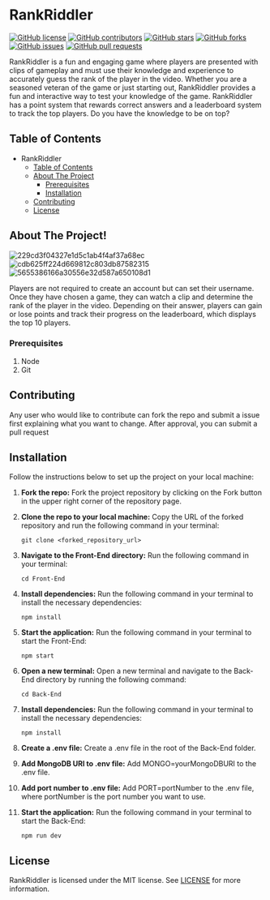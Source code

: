 # RankRiddler

[![GitHub license](https://img.shields.io/github/license/Chris5613/RankRiddler)](https://github.com/Chris5613/RankRiddler/blob/main/LICENSE)
[![GitHub contributors](https://img.shields.io/github/contributors/Chris5613/RankRiddler)](https://github.com/Chris5613/RankRiddler/graphs/contributors)
[![GitHub stars](https://img.shields.io/github/stars/Chris5613/RankRiddler)](https://github.com/Chris5613/RankRiddler/stargazers)
[![GitHub forks](https://img.shields.io/github/forks/Chris5613/RankRiddler)](https://github.com/Chris5613/RankRiddler/network/members)
[![GitHub issues](https://img.shields.io/github/issues/Chris5613/RankRiddler)](https://github.com/Chris5613/RankRiddler/issues)
[![GitHub pull requests](https://img.shields.io/github/issues-pr/Chris5613/RankRiddler)](https://github.com/Chris5613/RankRiddler/pulls)

RankRiddler is a fun and engaging game where players are presented with clips of gameplay and must use their knowledge and experience to accurately guess the rank of the player in the video. Whether you are a seasoned veteran of the game or just starting out, RankRiddler provides a fun and interactive way to test your knowledge of the game. RankRiddler has a point system that rewards correct answers and a leaderboard system to track the top players. Do you have the knowledge to be on top?

## Table of Contents

- RankRiddler
  - [Table of Contents](#table-of-contents)
  - [About The Project](#about-the-project)
    - [Prerequisites](#prerequisites)
    - [Installation](#installation)
  - [Contributing](#contributing)
  - [License](#license)

## About The Project!

![229cd3f04327e1d5c1ab4f4af37a68ec](https://github.com/Chris5613/RankRiddler/assets/24240227/d62f3c8e-62e4-4bbd-b6d8-119907fae7c4)
![cdb625ff224d669812c803db87582315](https://github.com/Chris5613/RankRiddler/assets/24240227/1516b89f-5335-412d-a6a4-7f35e73aaad2)
![5655386166a30556e32d587a650108d1](https://github.com/Chris5613/RankRiddler/assets/24240227/86b9b2db-c0bf-4534-a16f-cd226c462613)

Players are not required to create an account but can set their username. Once they have chosen a game, they can watch a clip and determine the rank of the player in the video. Depending on their answer, players can gain or lose points and track their progress on the leaderboard, which displays the top 10 players.

### Prerequisites

1. Node
2. Git

## Contributing

Any user who would like to contribute can fork the repo and submit a issue first explaining what you want to change. After approval, you can submit a pull request

## Installation

Follow the instructions below to set up the project on your local machine:

1. **Fork the repo:** Fork the project repository by clicking on the Fork button in the upper right corner of the repository page.

2. **Clone the repo to your local machine:** Copy the URL of the forked repository and run the following command in your terminal:
   ```
   git clone <forked_repository_url>
   ```
3. **Navigate to the Front-End directory:** Run the following command in your terminal:
   ```
   cd Front-End
   ```
4. **Install dependencies:** Run the following command in your terminal to install the necessary dependencies:
   ```
   npm install
   ```
5. **Start the application:** Run the following command in your terminal to start the Front-End:
   ```
   npm start
   ```
6. **Open a new terminal:** Open a new terminal and navigate to the Back-End directory by running the following command:
   ```
   cd Back-End
   ```
7. **Install dependencies:** Run the following command in your terminal to install the necessary dependencies:
   ```
   npm install
   ```
8. **Create a .env file:** Create a .env file in the root of the Back-End folder.
9. **Add MongoDB URI to .env file:** Add MONGO=yourMongoDBURI to the .env file.
10. **Add port number to .env file:** Add PORT=portNumber to the .env file, where portNumber is the port number you want to use.
11. **Start the application:** Run the following command in your terminal to start the Back-End:
    ```
    npm run dev
    ```

## License

RankRiddler is licensed under the MIT license. See [LICENSE](/LICENSE) for more information.
